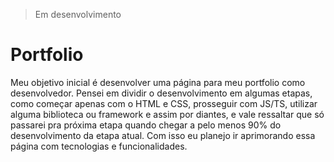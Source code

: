 > Em desenvolvimento
# Portfolio
Meu objetivo inicial é desenvolver uma página para meu portfolio como desenvolvedor. Pensei em dividir o desenvolvimento em algumas etapas, como começar apenas com o HTML e CSS, prosseguir com JS/TS, utilizar alguma biblioteca ou framework e assim por diantes, e vale ressaltar que só passarei pra próxima etapa quando chegar a pelo menos 90% do desenvolvimento da etapa atual. Com isso eu planejo ir aprimorando essa página com tecnologias e funcionalidades.
